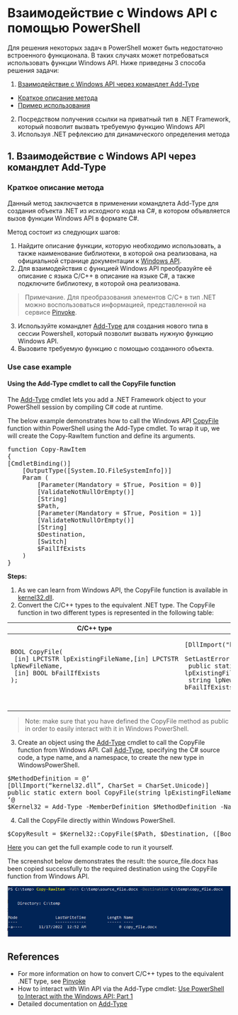 Взаимодействие с Windows API с помощью PowerShell
=============
Для решения некоторых задач в PowerShell может быть недостаточно встроенного функционала. В таких случаях может потребоваться использовать функции Windows API.
Ниже приведены 3 способа решения задачи:

1. [Взаимодействие с Windows API через командлет Add-Type](#1-взаимодействие-с-windows-api-через-командлет-add-type)
 - [Краткое описание метода](#краткое-описание-метода)
 - [Пример использования](#use-case-example)
2. Посредством получения ссылки на приватный тип в .NET Framework, который позволит вызвать требуемую функцию Windows API
3. Используя .NET рефлексию для динамического определения метода


## 1. Взаимодействие с Windows API через командлет Add-Type

### Краткое описание метода

Данный метод заключается в применении командлета Add-Type для создания объекта .NET из исходного кода на С#, в котором объявляется  вызов функции Windows API в формате С#. 

Метод состоит из следующих шагов:

1.	Найдите описание функции, которую необходимо использовать, а также наименование библиотеки, в которой она реализована, на официальной странице документации к [Windows API](https://learn.microsoft.com/en-us/windows/win32/api/).
2.	Для взаимодействия с функцией Windows API преобразуйте её описание с языка C/C++ в описание на языке С#, а также подключите библиотеку, в которой она реализована.
> Примечание. Для преобразования элементов C/C+ в тип .NET можно воспользоваться информацией, представленной на сервисе [Pinvoke](http://www.pinvoke.net/).
3.	Используйте командлет [Add-Type](https://learn.microsoft.com/en-us/powershell/module/microsoft.powershell.utility/add-type) для создания нового типа в сессии Powershell, который позволит вызвать нужную функцию Windows API.
4.	Вызовите требуемую функцию с помощью созданного объекта. 

### Use case example 

#### Using the Add-Type cmdlet to call the CopyFile function

The [Add-Type](https://learn.microsoft.com/en-us/powershell/module/microsoft.powershell.utility/add-type) cmdlet lets you add a .NET Framework object to your PowerShell session by compiling C# code at runtime. 

The below example demonstrates how to call the Windows API [CopyFile](https://learn.microsoft.com/en-us/windows/win32/api/winbase/nf-winbase-copyfile) function within PowerShell using the Add-Type cmdlet. To wrap it up, we will create the Copy-RawItem function and define its arguments. 

<pre>function Copy-RawItem
{
[CmdletBinding()]
    [OutputType([System.IO.FileSystemInfo])]
    Param (
        [Parameter(Mandatory = $True, Position = 0)]
        [ValidateNotNullOrEmpty()]
        [String]
        $Path,
        [Parameter(Mandatory = $True, Position = 1)]
        [ValidateNotNullOrEmpty()]
        [String]
        $Destination,
        [Switch]
        $FailIfExists
    )
}</pre>

**Steps:**
1. As we can learn from Windows API, the CopyFile function is available in [kernel32.dll](https://learn.microsoft.com/en-us/windows/win32/api/winbase/nf-winbase-copyfile#requirements).
2.	Convert the C/C++ types to the equivalent .NET type. The CopyFile function in two different types is represented in the following table:

 C/C++ type |.NET type 
------- | --------
|<pre>BOOL CopyFile(<br> [in] LPCTSTR lpExistingFileName,[in] LPCTSTR lpNewFileName,<br> [in] BOOL    bFailIfExists<br>);<pre>| <pre>[DllImport("kernel32.dll", CharSet = CharSet.Unicode, <br> SetLastError = true)] <br> public static extern bool CopyFile(string lpExistingFileName,<br> string lpNewFileName, bool bFailIfExists);<pre>

> Note: make sure that you have defined the CopyFile method as public in order to easily interact with it in Windows PowerShell. 

3.	Create an object using the [Add-Type](https://learn.microsoft.com/en-us/powershell/module/microsoft.powershell.utility/add-type) cmdlet to call the CopyFile function from Windows API.
Call [Add-Type](https://learn.microsoft.com/en-us/powershell/module/microsoft.powershell.utility/add-type), specifying the C# source code, a type name, and a namespace, to create the new type in WindowsPowerShell.

<pre>
$MethodDefinition = @’
[DllImport(“kernel32.dll”, CharSet = CharSet.Unicode)]
public static extern bool CopyFile(string lpExistingFileName, string lpNewFileName, bool bFailIfExists);
‘@
$Kernel32 = Add-Type -MemberDefinition $MethodDefinition -Name ‘Kernel32’ -Namespace ‘Win32’ -PassThru
</pre>

4.	Call the CopyFile directly within Windows PowerShell. 

<pre>$CopyResult = $Kernel32::CopyFile($Path, $Destination, ([Bool] $PSBoundParameters['FailIfExists']))</pre>

[Here](example.ps1) you can get the full example code to run it yourself.

The screenshot below demonstrates the result: the source_file.docx has been copied successfully to the required destination using the CopyFile function from Windows API.


![Example](Result.PNG)

## References

- For more information on how to convert C/C++ types to the equivalent .NET type, see [Pinvoke](http://www.pinvoke.net/)
- How to interact with Win API via the Add-Type cmdlet: [Use PowerShell to Interact with the Windows API: Part 1](https://devblogs.microsoft.com/scripting/use-powershell-to-interact-with-the-windows-api-part-1/)
- Detailed documentation on [Add-Type](https://learn.microsoft.com/en-us/powershell/module/microsoft.powershell.utility/add-type)




